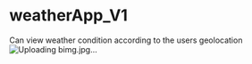 # weatherApp_V1
Can view weather condition according to the users geolocation
![Uploading bimg.jpg…]()
